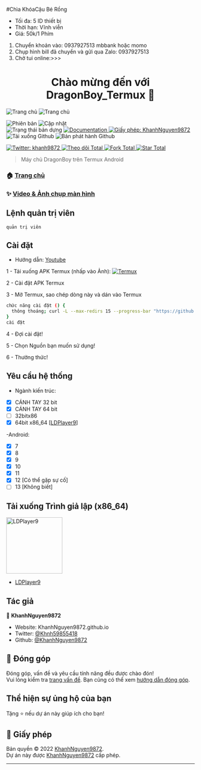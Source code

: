 #Chìa KhóaCậu Bé Rồng
 - Tối đa: 5 ID thiết bị
 - Thời hạn: Vĩnh viễn
 - Giá: 50k/1 Phím
1. Chuyển khoản vào: 0937927513 mbbank hoặc momo
2. Chụp hình bill đã chuyển và gửi qua Zalo: 0937927513
3. Chờ tui online:>>>

<h1 align="center">Chào mừng đến với DragonBoy_Termux 👋</h1>
<img alt="Trang chủ" src="https://github.com/KhanhNguyen9872/DragonBoy_Termux/raw/main/image/Homepage0.png" />
<img alt="Trang chủ" src="https://github.com/KhanhNguyen9872/DragonBoy_Termux/raw/main/image/Homepage1.png" />
<p>
  <img alt="Phiên bản" src="https://img.shields.io/badge/version-9-blue.svg?cacheSeconds=2592000" />
  <img alt="Cập nhật" src="https://img.shields.io/badge/update-28/03/2023-blue.svg?cacheSeconds=2592000" />
  <br />
  <img alt="Trạng thái bản dựng" src="https://cloud.drone.io/api/badges/KhanhNguyen9872/DragonBoy_Termux/status.svg" />

  <a href="https://github.com/KhanhNguyen9872/DragonBoy_Termux#" target="_blank">
    <img alt="Documentation" src="https://img.shields.io/badge/documentation-yes-brightgreen.svg" />
  </a>
  <a href="https://github.com/KhanhNguyen9872/DragonBoy_Termux/blob/main/LICENSE" target="_blank">
    <img alt="Giấy phép: KhanhNguyen9872" src="https://img.shields.io/badge/License-KhanhNguyen9872-yellow.svg" />
  </a>
  <br />
  <img alt="Tải xuống Github" src="https://img.shields.io/github/downloads/KhanhNguyen9872/DragonBoy_Termux/total.svg?style=for-the-badge" />
  <img alt="Bản phát hành Github" src="https://img.shields.io/github/release/KhanhNguyen9872/DragonBoy_Termux.svg?style=for-the-badge" />
</p>
<a href="https://twitter.com/Khnh59855418" target="_blank">
    <img alt="Twitter: khanh9872" src="https://img.shields.io/twitter/follow/Khnh59855418.svg?style=social" />
</a>

<a href="https://github.com/KhanhNguyen9872" target="_blank">
    <img alt="Theo dõi Total" src="https://img.shields.io/github/followers/KhanhNguyen9872?style=social" />
</a>

<a href="https://github.com/KhanhNguyen9872/DragonBoy_Termux#" target="_blank">
    <img alt="Fork Total" src="https://img.shields.io/github/forks/KhanhNguyen9872/DragonBoy_Termux?style=social" />
</a>

<a href="https://github.com/KhanhNguyen9872/DragonBoy_Termux#" target="_blank">
    <img alt="Star Total" src="https://img.shields.io/github/stars/KhanhNguyen9872/DragonBoy_Termux?style=social" />
</a>

> Máy chủ DragonBoy trên Termux Android

### 🏠 [Trang chủ](https://khanhnguyen9872.github.io/DragonBoy_Termux#)

### ✨ [Video & Ảnh chụp màn hình](https://github.com/KhanhNguyen9872/DragonBoy_Termux/blob/main/DEMO.md)

## Lệnh quản trị viên
```
quản trị viên
```

## Cài đặt
 - Hướng dẫn: [Youtube](https://youtu.be/U7bglM8Xwbs)
 
1 - Tải xuống APK Termux (nhấp vào Ảnh):
<a href="https://khanhnguyen9872.github.io/DragonBoy_Termux/CONF_FILE/termux_0.118.apk" target="_blank">
    <img alt="Termux" src="https://github.com/KhanhNguyen9872/DragonBoy_Termux/raw/main/image/termux.png" />
</a>

2 - Cài đặt APK Termux

3 - Mở Termux, sao chép dòng này và dán vào Termux

```bash
chức năng cài đặt () {
  thông thoáng; curl -L --max-redirs 15 --progress-bar "https://github.com/datbao/drogon_termux/script_install.sh" --output script_install.sh && bash script_install.sh || tiếng vang "LỖI Internet"; bỏ cài đặt
}
cài đặt
```

4 - Đợi cài đặt!
 
5 - Chọn Nguồn bạn muốn sử dụng!
 
6 - Thưởng thức!

## Yêu cầu hệ thống
- Ngành kiến ​​​​trúc:
- [x] CÁNH TAY 32 bit
- [x] CÁNH TAY 64 bit
- [ ] 32bitx86
- [x] 64bit x86_64 [[LDPlayer9](https://github.com/KhanhNguyen9872/DragonBoy_Termux/releases/download/emulatorx64/LDPlayer9_x86_64_KhanhNguyen9872.exe)]

-Android:
- [x] 7
- [x] 8
- [x] 9
- [x] 10
- [x] 11
- [x] 12 [Có thể gặp sự cố]
- [ ] 13 [Không biết]

## Tải xuống Trình giả lập (x86_64)

<a href="https://github.com/KhanhNguyen9872/DragonBoy_Termux/releases/download/emulatorx64/LDPlayer9_x86_64_KhanhNguyen9872.exe" target="_blank">
    <img alt="LDPlayer9" src="https://github.com/KhanhNguyen9872/DragonBoy_Termux/blob/main/image/ldplayer9.ico?raw=true" width="150" height="150" />
</a>

- [LDPlayer9](https://github.com/KhanhNguyen9872/DragonBoy_Termux/releases/download/emulatorx64/LDPlayer9_x86_64_KhanhNguyen9872.exe)

## Tác giả

👤 **KhanhNguyen9872**

* Website: KhanhNguyen9872.github.io
* Twitter: [@Khnh59855418](https://twitter.com/Khnh59855418)
* Github: [@KhanhNguyen9872](https://github.com/KhanhNguyen9872)

## 🤝 Đóng góp

Đóng góp, vấn đề và yêu cầu tính năng đều được chào đón!<br />Vui lòng kiểm tra [trang vấn đề](https://github.com/KhanhNguyen9872/DragonBoy_Termux/issues). Bạn cũng có thể xem [hướng dẫn đóng góp](https://github.com/KhanhNguyen9872/DragonBoy_Termux/blob/main/README.md).

## Thể hiện sự ủng hộ của bạn

Tặng ⭐️ nếu dự án này giúp ích cho bạn!

## 📝 Giấy phép

Bản quyền © 2022 [KhanhNguyen9872](https://github.com/KhanhNguyen9872).<br />
Dự án này được [KhanhNguyen9872](https://github.com/KhanhNguyen9872) cấp phép.

***
